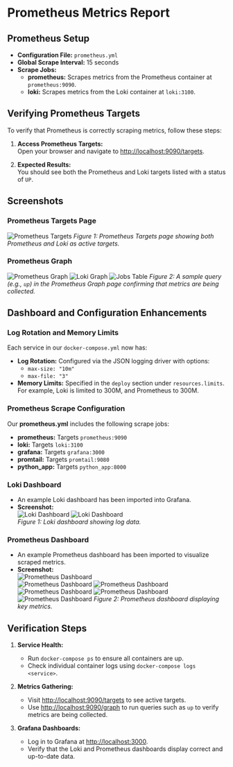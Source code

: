# Prometheus Metrics Report

## Prometheus Setup

- **Configuration File:** `prometheus.yml`
- **Global Scrape Interval:** 15 seconds
- **Scrape Jobs:**
  - **prometheus:** Scrapes metrics from the Prometheus container at ```prometheus:9090```.
  - **loki:** Scrapes metrics from the Loki container at ```loki:3100```.

## Verifying Prometheus Targets

To verify that Prometheus is correctly scraping metrics, follow these steps:

1. **Access Prometheus Targets:**  
   Open your browser and navigate to [http://localhost:9090/targets](http://localhost:9090/targets).

2. **Expected Results:**  
   You should see both the Prometheus and Loki targets listed with a status of ```UP```.

## Screenshots

### Prometheus Targets Page

![Prometheus Targets](prometheus_targets.png)
*Figure 1: Prometheus Targets page showing both Prometheus and Loki as active targets.*

### Prometheus Graph

![Prometheus Graph](prometheus_graph.png)
![Loki Graph](loki_graph.png)
![Jobs Table](jobs_table.png)
*Figure 2: A sample query (e.g., `up`) in the Prometheus Graph page confirming that metrics are being collected.*

## Dashboard and Configuration Enhancements

### Log Rotation and Memory Limits

Each service in our ```docker-compose.yml``` now has:
- **Log Rotation:** Configured via the JSON logging driver with options:
  - ```max-size: "10m"```
  - ```max-file: "3"```
- **Memory Limits:** Specified in the ```deploy``` section under ```resources.limits```. For example, Loki is limited to 300M, and Prometheus to 300M.

### Prometheus Scrape Configuration

Our **prometheus.yml** includes the following scrape jobs:
- **prometheus:** Targets ```prometheus:9090```
- **loki:** Targets ```loki:3100```
- **grafana:** Targets ```grafana:3000```
- **promtail:** Targets ```promtail:9080``` 
- **python_app:** Targets ```python_app:8000```

### Loki Dashboard

- An example Loki dashboard has been imported into Grafana.
- **Screenshot:**  
  ![Loki Dashboard](loki_dashboard1.png) 
  ![Loki Dashboard](loki_dashboard2.png)  
  *Figure 1: Loki dashboard showing log data.*

### Prometheus Dashboard

- An example Prometheus dashboard has been imported to visualize scraped metrics.
- **Screenshot:**  
  ![Prometheus Dashboard](prometheus_dashboard1.png)  
  ![Prometheus Dashboard](prometheus_dashboard2.png) 
  ![Prometheus Dashboard](prometheus_dashboard3.png) 
  ![Prometheus Dashboard](prometheus_dashboard4.png) 
  ![Prometheus Dashboard](prometheus_dashboard5.png) 
  ![Prometheus Dashboard](prometheus_dashboard6.png) 
  *Figure 2: Prometheus dashboard displaying key metrics.*

## Verification Steps

1. **Service Health:**  
   - Run `docker-compose ps` to ensure all containers are up.
   - Check individual container logs using `docker-compose logs <service>`.

2. **Metrics Gathering:**  
   - Visit [http://localhost:9090/targets](http://localhost:9090/targets) to see active targets.
   - Use [http://localhost:9090/graph](http://localhost:9090/graph) to run queries such as `up` to verify metrics are being collected.

3. **Grafana Dashboards:**  
   - Log in to Grafana at [http://localhost:3000](http://localhost:3000).
   - Verify that the Loki and Prometheus dashboards display correct and up-to-date data.


